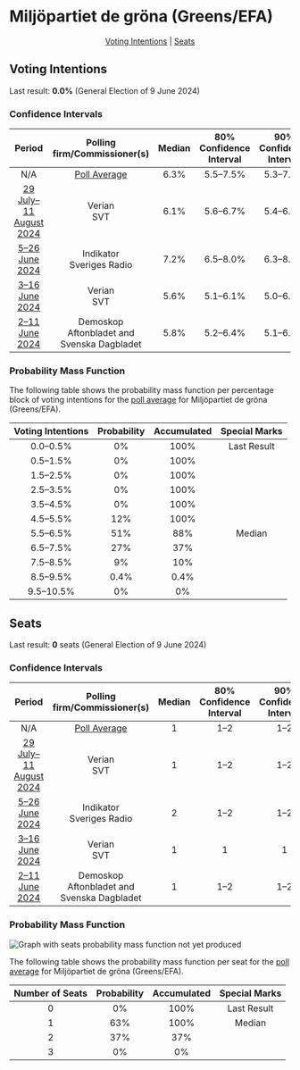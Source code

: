 # Miljöpartiet de gröna (Greens/EFA)

<p align="center"><a href="#voting-intentions">Voting Intentions</a> | <a href="#seats">Seats</a></p>

## Voting Intentions

Last result: **0.0%** (General Election of 9 June 2024)

### Confidence Intervals

| Period     | Polling firm/Commissioner(s) | Median | 80% Confidence Interval | 90% Confidence Interval | 95% Confidence Interval | 99% Confidence Interval |
|:----------:|:----------------:|:-----------:|:-----------------------:|:-----------------------:|:-----------------------:|:-----------------------:|
| N/A | [Poll Average](average.html) | 6.3% | 5.5–7.5% | 5.3–7.8% | 5.2–8.1% | 4.9–8.5% |
| [29 July–11 August 2024](2024-08-11-Verian.html) | Verian <br> SVT | 6.1% | 5.6–6.7% | 5.4–6.8% | 5.3–7.0% | 5.1–7.3% |
| [5–26 June 2024](2024-06-26-Indikator.html) | Indikator <br> Sveriges Radio | 7.2% | 6.5–8.0% | 6.3–8.2% | 6.2–8.4% | 5.9–8.8% |
| [3–16 June 2024](2024-06-16-Verian.html) | Verian <br> SVT | 5.6% | 5.1–6.1% | 5.0–6.3% | 4.8–6.4% | 4.6–6.7% |
| [2–11 June 2024](2024-06-11-Demoskop.html) | Demoskop <br> Aftonbladet and Svenska Dagbladet | 5.8% | 5.2–6.4% | 5.1–6.6% | 5.0–6.8% | 4.7–7.1% |

### Probability Mass Function

The following table shows the probability mass function per percentage block of voting intentions for the [poll average](average.html) for Miljöpartiet de gröna (Greens/EFA).

| Voting Intentions | Probability | Accumulated | Special Marks |
|:-----------------:|:-----------:|:-----------:|:-------------:|
| 0.0–0.5% | 0% | 100% | Last Result |
| 0.5–1.5% | 0% | 100% |  |
| 1.5–2.5% | 0% | 100% |  |
| 2.5–3.5% | 0% | 100% |  |
| 3.5–4.5% | 0% | 100% |  |
| 4.5–5.5% | 12% | 100% |  |
| 5.5–6.5% | 51% | 88% | Median |
| 6.5–7.5% | 27% | 37% |  |
| 7.5–8.5% | 9% | 10% |  |
| 8.5–9.5% | 0.4% | 0.4% |  |
| 9.5–10.5% | 0% | 0% |  |


## Seats

Last result: **0** seats (General Election of 9 June 2024)

### Confidence Intervals

| Period     | Polling firm/Commissioner(s) | Median | 80% Confidence Interval | 90% Confidence Interval | 95% Confidence Interval | 99% Confidence Interval |
|:----------:|:----------------:|:------:|:-----------------------:|:-----------------------:|:-----------------------:|:-----------------------:|
| N/A | [Poll Average](average.html) | 1 | 1–2 | 1–2 | 1–2 | 1–2 |
| [29 July–11 August 2024](2024-08-11-Verian.html) | Verian <br> SVT | 1 | 1–2 | 1–2 | 1–2 | 1–2 |
| [5–26 June 2024](2024-06-26-Indikator.html) | Indikator <br> Sveriges Radio | 2 | 1–2 | 1–2 | 1–2 | 1–2 |
| [3–16 June 2024](2024-06-16-Verian.html) | Verian <br> SVT | 1 | 1 | 1 | 1 | 1–2 |
| [2–11 June 2024](2024-06-11-Demoskop.html) | Demoskop <br> Aftonbladet and Svenska Dagbladet | 1 | 1–2 | 1–2 | 1–2 | 1–2 |

### Probability Mass Function

![Graph with seats probability mass function not yet produced](average-seats-pmf-miljöpartietdegrönagreensefa.png "Seats Probability Mass Function")

The following table shows the probability mass function per seat for the [poll average](average.html) for Miljöpartiet de gröna (Greens/EFA).

| Number of Seats | Probability | Accumulated | Special Marks |
|:---------------:|:-----------:|:-----------:|:-------------:|
| 0 | 0% | 100% | Last Result |
| 1 | 63% | 100% | Median |
| 2 | 37% | 37% |  |
| 3 | 0% | 0% |  |


